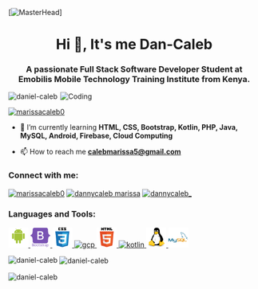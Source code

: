 [![MasterHead](https://thumbs.dreamstime.com/b/vector-line-web-banner-programming-modern-linear-concept-93197344.jpg)]
<h1 align="center">Hi 👋, It's me Dan-Caleb</h1>
<h3 align="center">A passionate Full Stack Software Developer Student at Emobilis Mobile Technology Training Institute from Kenya.</h3>

<img align="right" alt="Coding" width="400" src="https://www.ampron.eu/wp-content/uploads/2019/01/code-developer.gif">

<p align="left"> <img src="https://komarev.com/ghpvc/?username=daniel-caleb&label=Profile%20views&color=0e75b6&style=flat" alt="daniel-caleb" /> </p>

<p align="left"> <a href="https://twitter.com/marissacaleb0" target="blank"><img src="https://img.shields.io/twitter/follow/marissacaleb0?logo=twitter&style=for-the-badge" alt="marissacaleb0" /></a> </p>

- 🌱 I’m currently learning **HTML, CSS, Bootstrap, Kotlin, PHP, Java, MySQL, Android, Firebase, Cloud Computing**

- 📫 How to reach me **calebmarissa5@gmail.com**

<h3 align="left">Connect with me:</h3>
<p align="left">
<a href="https://twitter.com/marissacaleb0" target="blank"><img align="center" src="https://raw.githubusercontent.com/rahuldkjain/github-profile-readme-generator/master/src/images/icons/Social/twitter.svg" alt="marissacaleb0" height="30" width="40" /></a>
<a href="https://fb.com/dannycaleb marissa" target="blank"><img align="center" src="https://raw.githubusercontent.com/rahuldkjain/github-profile-readme-generator/master/src/images/icons/Social/facebook.svg" alt="dannycaleb marissa" height="30" width="40" /></a>
<a href="https://instagram.com/dannycaleb_" target="blank"><img align="center" src="https://raw.githubusercontent.com/rahuldkjain/github-profile-readme-generator/master/src/images/icons/Social/instagram.svg" alt="dannycaleb_" height="30" width="40" /></a>
</p>

<h3 align="left">Languages and Tools:</h3>
<p align="left"> <a href="https://developer.android.com" target="_blank" rel="noreferrer"> <img src="https://raw.githubusercontent.com/devicons/devicon/master/icons/android/android-original-wordmark.svg" alt="android" width="40" height="40"/> </a> <a href="https://getbootstrap.com" target="_blank" rel="noreferrer"> <img src="https://raw.githubusercontent.com/devicons/devicon/master/icons/bootstrap/bootstrap-plain-wordmark.svg" alt="bootstrap" width="40" height="40"/> </a> <a href="https://www.w3schools.com/css/" target="_blank" rel="noreferrer"> <img src="https://raw.githubusercontent.com/devicons/devicon/master/icons/css3/css3-original-wordmark.svg" alt="css3" width="40" height="40"/> </a> <a href="https://cloud.google.com" target="_blank" rel="noreferrer"> <img src="https://www.vectorlogo.zone/logos/google_cloud/google_cloud-icon.svg" alt="gcp" width="40" height="40"/> </a> <a href="https://www.w3.org/html/" target="_blank" rel="noreferrer"> <img src="https://raw.githubusercontent.com/devicons/devicon/master/icons/html5/html5-original-wordmark.svg" alt="html5" width="40" height="40"/> </a> <a href="https://kotlinlang.org" target="_blank" rel="noreferrer"> <img src="https://www.vectorlogo.zone/logos/kotlinlang/kotlinlang-icon.svg" alt="kotlin" width="40" height="40"/> </a> <a href="https://www.linux.org/" target="_blank" rel="noreferrer"> <img src="https://raw.githubusercontent.com/devicons/devicon/master/icons/linux/linux-original.svg" alt="linux" width="40" height="40"/> </a> <a href="https://www.mysql.com/" target="_blank" rel="noreferrer"> <img src="https://raw.githubusercontent.com/devicons/devicon/master/icons/mysql/mysql-original-wordmark.svg" alt="mysql" width="40" height="40"/> </a> </p>

<p><img align="left" src="https://github-readme-stats.vercel.app/api/top-langs?username=daniel-caleb&show_icons=true&locale=en&layout=compact" alt="daniel-caleb" /></p>

<p>&nbsp;<img align="center" src="https://github-readme-stats.vercel.app/api?username=daniel-caleb&show_icons=true&locale=en" alt="daniel-caleb" /></p>

<p><img align="center" src="https://github-readme-streak-stats.herokuapp.com/?user=daniel-caleb&" alt="daniel-caleb" /></p>
